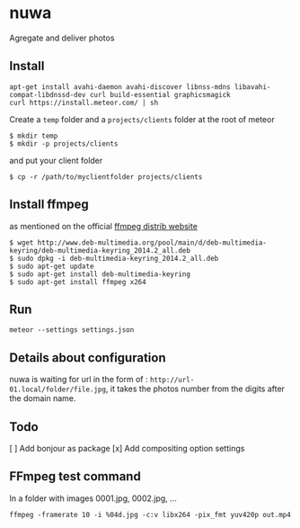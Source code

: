 # nuwa

Agregate and deliver photos

## Install 

```
apt-get install avahi-daemon avahi-discover libnss-mdns libavahi-compat-libdnssd-dev curl build-essential graphicsmagick
curl https://install.meteor.com/ | sh
```

Create a `temp` folder and a `projects/clients` folder at the root of meteor
```
$ mkdir temp
$ mkdir -p projects/clients
```
and put your client folder
```
$ cp -r /path/to/myclientfolder projects/clients
```

## Install ffmpeg
as mentioned on the official [ffmpeg distrib website](http://www.deb-multimedia.org/)

```
$ wget http://www.deb-multimedia.org/pool/main/d/deb-multimedia-keyring/deb-multimedia-keyring_2014.2_all.deb
$ sudo dpkg -i deb-multimedia-keyring_2014.2_all.deb
$ sudo apt-get update
$ sudo apt-get install deb-multimedia-keyring
$ sudo apt-get install ffmpeg x264
```



## Run

`meteor --settings settings.json`

## Details about configuration

nuwa is waiting for url in the form of : `http://url-01.local/folder/file.jpg`, it takes the photos number from the digits after the domain name.



## Todo

[ ] Add bonjour as package
[x] Add compositing option settings

## FFmpeg test command

In a folder with images 0001.jpg, 0002.jpg, ...
```
ffmpeg -framerate 10 -i %04d.jpg -c:v libx264 -pix_fmt yuv420p out.mp4
```
